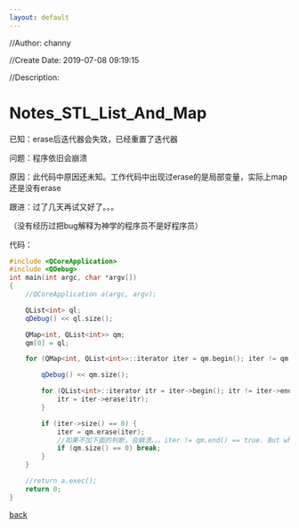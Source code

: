 ```yaml
---
layout: default
---
```


//Author: channy

//Create Date: 2019-07-08 09:19:15

//Description: 

# Notes_STL_List_And_Map

已知：erase后迭代器会失效，已经重置了迭代器

问题：程序依旧会崩溃

原因：此代码中原因还未知。工作代码中出现过erase的是局部变量，实际上map还是没有erase

跟进：过了几天再试又好了。。。

（没有经历过把bug解释为神学的程序员不是好程序员）

代码：
```c++
#include <QCoreApplication>
#include <QDebug>
int main(int argc, char *argv[])
{
    //QCoreApplication a(argc, argv);

    QList<int> ql;
    qDebug() << ql.size();

    QMap<int, QList<int>> qm;
    qm[0] = ql;

    for (QMap<int, QList<int>>::iterator iter = qm.begin(); iter != qm.end(); iter++) {

        qDebug() << qm.size();

        for (QList<int>::iterator itr = iter->begin(); itr != iter->end(); itr++) {
            itr = iter->erase(itr);
        }

        if (iter->size() == 0) {
            iter = qm.erase(iter);
            //如果不加下面的判断，会崩溃。。。iter != qm.end() == true. But why???
			if (qm.size() == 0) break;
        }
    }

    //return a.exec();
    return 0;
}
```

[back](./)

